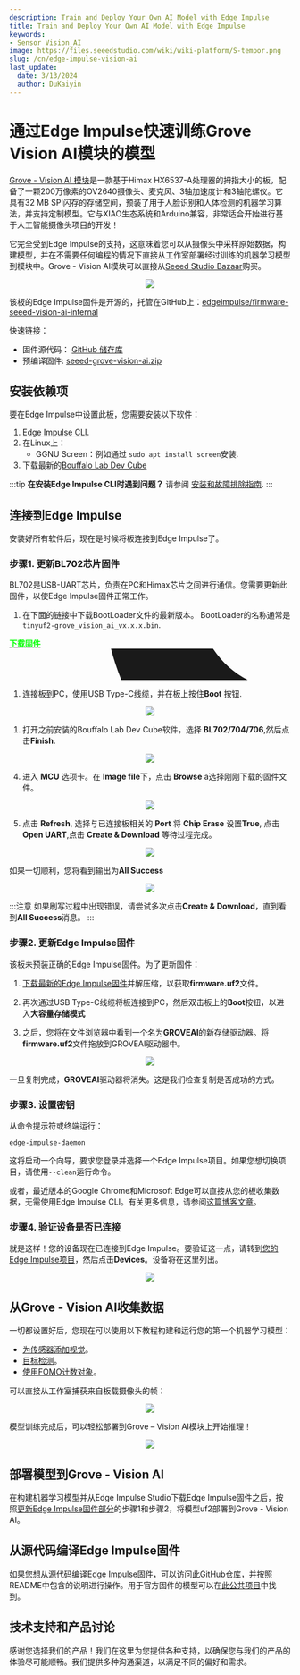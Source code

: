 ```yaml
---
description: Train and Deploy Your Own AI Model with Edge Impulse
title: Train and Deploy Your Own AI Model with Edge Impulse
keywords:
- Sensor Vision_AI
image: https://files.seeedstudio.com/wiki/wiki-platform/S-tempor.png
slug: /cn/edge-impulse-vision-ai
last_update:
  date: 3/13/2024
  author: DuKaiyin
---
```



# 通过Edge Impulse快速训练Grove Vision AI模块的模型

[Grove - Vision AI 模块](https://wiki.seeedstudio.com/Grove-Vision-AI-Module)是一款基于Himax HX6537-A处理器的拇指大小的板，配备了一颗200万像素的OV2640摄像头、麦克风、3轴加速度计和3轴陀螺仪。它具有32 MB SPI闪存的存储空间，预装了用于人脸识别和人体检测的机器学习算法，并支持定制模型。它与XIAO生态系统和Arduino兼容，非常适合开始进行基于人工智能摄像头项目的开发！

它完全受到Edge Impulse的支持，这意味着您可以从摄像头中采样原始数据，构建模型，并在不需要任何编程的情况下直接从工作室部署经过训练的机器学习模型到模块中。Grove - Vision AI模块可以直接从[Seeed Studio Bazaar](https://www.seeedstudio.com/Grove-Vision-AI-Module-p-5457.html)购买。

<div align="center"><img width ={400} src="https://files.seeedstudio.com/wiki/edge-impulse-visionai/1.jpg"/></div>

该板的Edge Impulse固件是开源的，托管在GitHub上：[edgeimpulse/firmware-seeed-vision-ai-internal](https://github.com/edgeimpulse/firmware-seeed-vision-ai-internal/tree/edge-impulse-firmware)

快速链接：

- 固件源代码： [GitHub 储存库](https://github.com/edgeimpulse/firmware-seeed-grove-vision-ai)
- 预编译固件: [seeed-grove-vision-ai.zip](https://cdn.edgeimpulse.com/firmware/seeed-grove-vision-ai.zip)

## 安装依赖项
要在Edge Impulse中设置此板，您需要安装以下软件：

1. [Edge Impulse CLI](https://docs.edgeimpulse.com/docs/edge-impulse-cli/cli-installation).
2. 在Linux上：
   - GGNU Screen：例如通过 `sudo apt install screen`安装.
3. 下载最新的[Bouffalo Lab Dev Cube](https://dev.bouffalolab.com/download)

:::tip
**在安装Edge Impulse CLI时遇到问题？**
请参阅 [安装和故障排除指南](https://docs.edgeimpulse.com/docs/edge-impulse-cli/cli-installation).
:::

## 连接到Edge Impulse

安装好所有软件后，现在是时候将板连接到Edge Impulse了。

### 步骤1. 更新BL702芯片固件

BL702是USB-UART芯片，负责在PC和Himax芯片之间进行通信。您需要更新此固件，以使Edge Impulse固件正常工作。

1. 在下面的链接中下载BootLoader文件的最新版本。 BootLoader的名称通常是 `tinyuf2-grove_vision_ai_vx.x.x.bin`.

<div class="github_container" style={{textAlign: 'center'}}>
    <a class="github_item" href="https://github.com/Seeed-Studio/Seeed_Arduino_GroveAI/releases">
    <strong><span><font color={'FFFFFF'} size={"4"}> 下载固件</font></span></strong> <svg aria-hidden="true" focusable="false" role="img" className="mr-2" viewBox="-3 10 9 1" width={16} height={16} fill="currentColor" style={{textAlign: 'center', display: 'inline-block', userSelect: 'none', verticalAlign: 'text-bottom', overflow: 'visible'}}><path d="M8 0c4.42 0 8 3.58 8 8a8.013 8.013 0 0 1-5.45 7.59c-.4.08-.55-.17-.55-.38 0-.27.01-1.13.01-2.2 0-.75-.25-1.23-.54-1.48 1.78-.2 3.65-.88 3.65-3.95 0-.88-.31-1.59-.82-2.15.08-.2.36-1.02-.08-2.12 0 0-.67-.22-2.2.82-.64-.18-1.32-.27-2-.27-.68 0-1.36.09-2 .27-1.53-1.03-2.2-.82-2.2-.82-.44 1.1-.16 1.92-.08 2.12-.51.56-.82 1.28-.82 2.15 0 3.06 1.86 3.75 3.64 3.95-.23.2-.44.55-.51 1.07-.46.21-1.61.55-2.33-.66-.15-.24-.6-.83-1.23-.82-.67.01-.27.38.01.53.34.19.73.9.82 1.13.16.45.68 1.31 2.69.94 0 .67.01 1.3.01 1.49 0 .21-.15.45-.55.38A7.995 7.995 0 0 1 0 8c0-4.42 3.58-8 8-8Z" /></svg>
    </a>
</div>

1.  连接板到PC，使用USB Type-C线缆，并在板上按住**Boot** 按钮.

<div align="center"><img width={600} src="https://files.seeedstudio.com/wiki/edge-impulse-visionai/2.jpg" /></div>

1. 打开之前安装的Bouffalo Lab Dev Cube软件，选择 **BL702/704/706**,然后点击**Finish**.

<div align="center"><img width={300} src="https://files.seeedstudio.com/wiki/edge-impulse-visionai/3.png" /></div>

4. 进入 **MCU** 选项卡。在 **Image file**下，点击 **Browse** a选择刚刚下载的固件文件。

<div align="center"><img width={700} src="https://files.seeedstudio.com/wiki/edge-impulse-visionai/4.png" /></div>

5. 点击 **Refresh**, 选择与已连接板相关的 **Port** 将 **Chip Erase** 设置**True**, 点击 **Open UART**,点击 **Create & Download** 等待过程完成。

<div align="center"><img width ={200} src="https://files.seeedstudio.com/wiki/edge-impulse-visionai/5.png"/></div>

如果一切顺利，您将看到输出为**All Success**

<div align="center"><img width ={700} src="https://files.seeedstudio.com/wiki/edge-impulse-visionai/6.png"/></div>

:::注意
如果刷写过程中出现错误，请尝试多次点击**Create & Download**，直到看到**All Success**消息。
:::

### 步骤2. 更新Edge Impulse固件

该板未预装正确的Edge Impulse固件。为了更新固件：

1. [下载最新的Edge Impulse固件](https://cdn.edgeimpulse.com/firmware/seeed-grove-vision-ai.zip)并解压缩，以获取**firmware.uf2**文件。

2. 再次通过USB Type-C线缆将板连接到PC，然后双击板上的**Boot**按钮，以进入**大容量存储模式**

3. 之后，您将在文件浏览器中看到一个名为**GROVEAI**的新存储驱动器。将**firmware.uf2**文件拖放到GROVEAI驱动器中。

<div align="center"><img width ={200} src="https://files.seeedstudio.com/wiki/edge-impulse-visionai/7.jpg"/></div>

一旦复制完成，**GROVEAI**驱动器将消失。这是我们检查复制是否成功的方式。

### 步骤3. 设置密钥

从命令提示符或终端运行：

```
edge-impulse-daemon
```

这将启动一个向导，要求您登录并选择一个Edge Impulse项目。如果您想切换项目，请使用`--clean`运行命令。

或者，最近版本的Google Chrome和Microsoft Edge可以直接从您的板收集数据，无需使用Edge Impulse CLI。有关更多信息，请参阅[这篇博客文章](https://www.edgeimpulse.com/blog/collect-sensor-data-straight-from-your-web-browser)。

### 步骤4. 验证设备是否已连接

就是这样！您的设备现在已连接到Edge Impulse。要验证这一点，请转到[您的Edge Impulse项目](https://studio.edgeimpulse.com/studio/select-project?autoredirect=1)，然后点击**Devices**。设备将在这里列出。

<div align="center"><img width ={700} src="https://files.seeedstudio.com/wiki/edge-impulse-visionai/8.png"/></div>

## 从Grove - Vision AI收集数据

一切都设置好后，您现在可以使用以下教程构建和运行您的第一个机器学习模型：

- [为传感器添加视觉](https://docs.edgeimpulse.com/docs/tutorials/image-classification)。
- [目标检测](https://docs.edgeimpulse.com/docs/tutorials/object-detection)。
- [使用FOMO计数对象](https://docs.edgeimpulse.com/docs/tutorials/detect-objects-using-fomo)。

可以直接从工作室捕获来自板载摄像头的帧：

<div align="center"><img width ={700} src="https://files.seeedstudio.com/wiki/edge-impulse-visionai/9.png"/></div>

模型训练完成后，可以轻松部署到Grove – Vision AI模块上开始推理！

<div align="center"><img width ={700} src="https://files.seeedstudio.com/wiki/edge-impulse-visionai/10.png"/></div>

## 部署模型到Grove - Vision AI

在构建机器学习模型并从Edge Impulse Studio下载Edge Impulse固件之后，按照[更新Edge Impulse固件部分](https://docs.edgeimpulse.com/docs/development-platforms/officially-supported-mcu-targets/seeed-grove-vision-ai#2.-update-edge-impulse-firmware)的步骤1和步骤2，将模型uf2部署到Grove - Vision AI。

## 从源代码编译Edge Impulse固件

如果您想从源代码编译Edge Impulse固件，可以访问[此GitHub仓库](https://github.com/edgeimpulse/firmware-seeed-grove-vision-ai)，并按照README中包含的说明进行操作。用于官方固件的模型可以在[此公共项目](https://studio.edgeimpulse.com/public/87291/latest)中找到。

## 技术支持和产品讨论

感谢您选择我们的产品！我们在这里为您提供各种支持，以确保您与我们的产品的体验尽可能顺畅。我们提供多种沟通渠道，以满足不同的偏好和需求。

<div class="button_tech_support_container">
<a href="https://forum.seeedstudio.com/" class="button_forum"></a> 
<a href="https://www.seeedstudio.com/contacts" class="button_email"></a>
</div>

<div class="button_tech_support_container">
<a href="https://discord.gg/eWkprNDMU7" class="button_discord"></a> 
<a href="https://github.com/Seeed-Studio/wiki-documents/discussions/69" class="button_discussion"></a>
</div>
